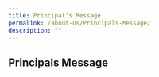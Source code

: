 ```yaml
---
title: Principal's Message
permalink: /about-us/Principals-Message/
description: ""
---
```

## Principals Message